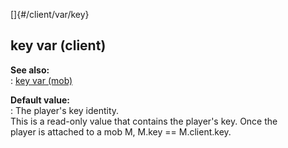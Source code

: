 []{#/client/var/key}    
## key var (client)    
**See also:**    
:   [key var (mob)](ref/mob/var/key)    
<!-- -->    
**Default value:**    
:   The player\'s key identity.    
This is a read-only value that contains the player\'s key. Once the    
player is attached to a mob M, M.key == M.client.key.  